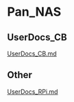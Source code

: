 # Pan_NAS

## UserDocs_CB
[UserDocs_CB.md](./PanNAS_UserDocs/PanNAS_UserDocs_CB.md)

## Other
[UserDocs_RPi.md](./PanNAS_UserDocs/PanNAS_UserDocs_CB.md)